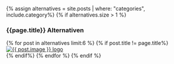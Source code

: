 {% assign alternatives = site.posts | where: "categories", include.category%}
{% if alternatives.size > 1 %}
<h3 class="h5 my-3">{{page.title}} Alternativen</h3>
{% for post in alternatives limit:6 %}
{% if post.title != page.title%}
<div class="card mb-2">
    <a href="{{post.url}}" rel="canonical">
        <div class="card-body align-items-center d-flex justify-content-center">
            <img src="{{post.image}}" class="alternative-list-img" alt="{{ post.image }} logo">
        </div>
    </a>
</div>
{% endif%}
{% endfor %}
{% endif %}